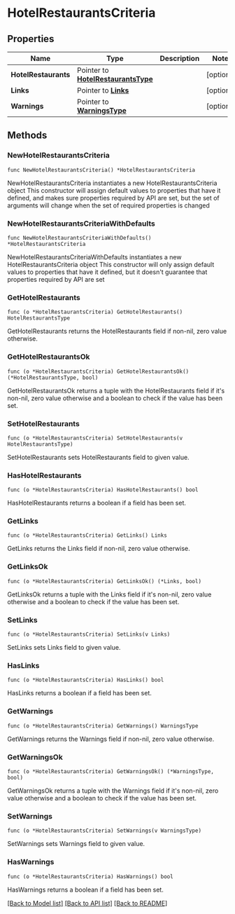 # HotelRestaurantsCriteria

## Properties

Name | Type | Description | Notes
------------ | ------------- | ------------- | -------------
**HotelRestaurants** | Pointer to [**HotelRestaurantsType**](HotelRestaurantsType.md) |  | [optional] 
**Links** | Pointer to [**Links**](Links.md) |  | [optional] 
**Warnings** | Pointer to [**WarningsType**](WarningsType.md) |  | [optional] 

## Methods

### NewHotelRestaurantsCriteria

`func NewHotelRestaurantsCriteria() *HotelRestaurantsCriteria`

NewHotelRestaurantsCriteria instantiates a new HotelRestaurantsCriteria object
This constructor will assign default values to properties that have it defined,
and makes sure properties required by API are set, but the set of arguments
will change when the set of required properties is changed

### NewHotelRestaurantsCriteriaWithDefaults

`func NewHotelRestaurantsCriteriaWithDefaults() *HotelRestaurantsCriteria`

NewHotelRestaurantsCriteriaWithDefaults instantiates a new HotelRestaurantsCriteria object
This constructor will only assign default values to properties that have it defined,
but it doesn't guarantee that properties required by API are set

### GetHotelRestaurants

`func (o *HotelRestaurantsCriteria) GetHotelRestaurants() HotelRestaurantsType`

GetHotelRestaurants returns the HotelRestaurants field if non-nil, zero value otherwise.

### GetHotelRestaurantsOk

`func (o *HotelRestaurantsCriteria) GetHotelRestaurantsOk() (*HotelRestaurantsType, bool)`

GetHotelRestaurantsOk returns a tuple with the HotelRestaurants field if it's non-nil, zero value otherwise
and a boolean to check if the value has been set.

### SetHotelRestaurants

`func (o *HotelRestaurantsCriteria) SetHotelRestaurants(v HotelRestaurantsType)`

SetHotelRestaurants sets HotelRestaurants field to given value.

### HasHotelRestaurants

`func (o *HotelRestaurantsCriteria) HasHotelRestaurants() bool`

HasHotelRestaurants returns a boolean if a field has been set.

### GetLinks

`func (o *HotelRestaurantsCriteria) GetLinks() Links`

GetLinks returns the Links field if non-nil, zero value otherwise.

### GetLinksOk

`func (o *HotelRestaurantsCriteria) GetLinksOk() (*Links, bool)`

GetLinksOk returns a tuple with the Links field if it's non-nil, zero value otherwise
and a boolean to check if the value has been set.

### SetLinks

`func (o *HotelRestaurantsCriteria) SetLinks(v Links)`

SetLinks sets Links field to given value.

### HasLinks

`func (o *HotelRestaurantsCriteria) HasLinks() bool`

HasLinks returns a boolean if a field has been set.

### GetWarnings

`func (o *HotelRestaurantsCriteria) GetWarnings() WarningsType`

GetWarnings returns the Warnings field if non-nil, zero value otherwise.

### GetWarningsOk

`func (o *HotelRestaurantsCriteria) GetWarningsOk() (*WarningsType, bool)`

GetWarningsOk returns a tuple with the Warnings field if it's non-nil, zero value otherwise
and a boolean to check if the value has been set.

### SetWarnings

`func (o *HotelRestaurantsCriteria) SetWarnings(v WarningsType)`

SetWarnings sets Warnings field to given value.

### HasWarnings

`func (o *HotelRestaurantsCriteria) HasWarnings() bool`

HasWarnings returns a boolean if a field has been set.


[[Back to Model list]](../README.md#documentation-for-models) [[Back to API list]](../README.md#documentation-for-api-endpoints) [[Back to README]](../README.md)


